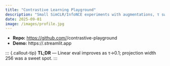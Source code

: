```yaml
---
title: "Contrastive Learning Playground"
description: "Small SimCLR/InfoNCE experiments with augmentations, τ sweeps, and ablations."
date: 2025-09-01
image: /images/profile.jpg
---
```


- **Repo:** https://github.com/<you>/contrastive-playground  
- **Demo:** https://<your-demo>.streamlit.app

::: {.callout-tip}
**TL;DR** — Linear eval improves as τ→0.1; projection width 256 was a sweet spot.
:::
